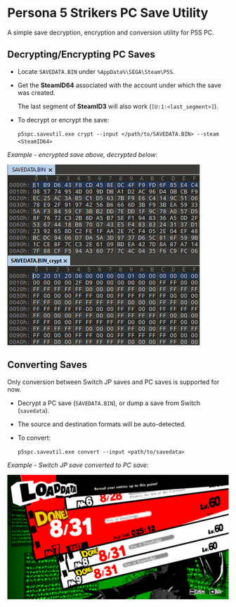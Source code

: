 
# Persona 5 Strikers PC Save Utility

A simple save decryption, encryption and conversion utility for P5S PC.

## Decrypting/Encrypting PC Saves

- Locate `SAVEDATA.BIN` under `%AppData%\SEGA\Steam\P5S`.

- Get the **SteamID64** associated with the account under which the save was created.

  The last segment of **SteamID3** will also work (`[U:1:<last_segment>]`).

- To decrypt or encrypt the save:

  `p5spc.saveutil.exe crypt --input </path/to/SAVEDATA.BIN> --steam <SteamID64>`

_Example - encrypted save above, decrypted below_:

![crypt](img/crypt.png)

## Converting Saves

Only conversion between Switch JP saves and PC saves is supported for now.

- Decrypt a PC save (`SAVEDATA.BIN`), or dump a save from Switch (`savedata`).

- The source and destination formats will be auto-detected.

- To convert:

  `p5spc.saveutil.exe convert --input <path/to/savedata>`

_Example - Switch JP save converted to PC save_:

![convert](img/convert.png)
